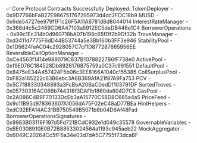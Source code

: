 ✅ Core Protocol Contracts Successfully Deployed:
TokenDeployer - 0x9D7766bFaB27E986751767295973d4dc2FDC18b9
MUSD - 0x6de54727ee979f1F1c26F5A11A8781d8d8044014
InterestRateManager - 0x368d4c5c2489CD6A47103a5912EC5deDB446e1C4
BorrowerOperations - 0x99c1Ec314b0d960718bA07b198c65fDf2b9Df32b
TroveManager - 0xd3411d7775F6dD44B53744a5e3Bb160b3FF3e946
StabilityPool - 0x1D5624feAC04c2928057C7cf1D877287665956EE
ReversibleCallOptionManager - 0xCe4563f1414e989079C837B10788227B6fF738e0
ActivePool - 0xf9E076C184528Db8926176875759a0C37c991551
DefaultPool - 0x8475eE34A457424F5b06c3EE8166A1040c155385
CollSurplusPool - 0xF82a165222c63B6ebc3A6B369AfA21f87A9Fa753
PCV - 0x5C7f88330348893a3FcBbA20BaC0edDf103791DF
SortedTroves - 0x05730316AC086b744318f3DAf1b1860da804D7C8
GasPool - 0x2A086C4B9F70133DcEb3aA15770C58D8C665a4a5
PriceFeed - 0x9c11B95d978363607A1056dA75F02eC48aD77BEa
HintHelpers - 0xdC92EFA14AC31BB750549B5071b8b04D6Af48Fad
BorrowerOperationsSignatures - 0x9983B03119F197d5Fd721BCdC932e1d049c35578
GovernableVariables - 0xBE0308910E0B72B88533024564a1193c945aeb22
MockAggregator - 0x6049C20264Cc5fF6a34e03d7dA5C7795f73dcaBF
